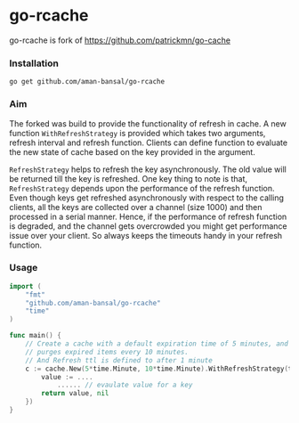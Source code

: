 # go-rcache

go-rcache is fork of https://github.com/patrickmn/go-cache

### Installation

`go get github.com/aman-bansal/go-rcache`

### Aim

The forked was build to provide the functionality of refresh in cache. A new function `WithRefreshStrategy` is provided
which takes two arguments, refresh interval and refresh function. Clients can define function to evaluate the new state
of cache based on the key provided in the argument.

`RefreshStrategy` helps to refresh the key asynchronously. The old value will be returned till the key is refreshed. 
One key thing to note is that, `RefreshStrategy` depends upon the performance of the refresh function. Even though keys 
get refreshed asynchronously with respect to the calling clients, all the keys are collected over a channel (size 1000) 
and then processed in a serial manner. Hence, if the performance of refresh function is degraded, and the channel gets 
overcrowded you might get performance issue over your client. So always keeps the timeouts handy in your refresh function.

### Usage

```go
import (
	"fmt"
	"github.com/aman-bansal/go-rcache"
	"time"
)

func main() {
	// Create a cache with a default expiration time of 5 minutes, and which
	// purges expired items every 10 minutes.
	// And Refresh ttl is defined to after 1 minute
	c := cache.New(5*time.Minute, 10*time.Minute).WithRefreshStrategy(time.Minute*1, func(key string) (interface{}, error) {
		value := ....
			...... // evaulate value for a key
        return value, nil
    })
}
```